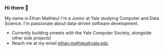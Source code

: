 ### Hi there 👋

My name is Ethan Mathieu! I'm a Junior at Yale studying Computer and Data Science. I'm passionate about data-driven software development.
- Currently building ymeets with the Yale Computer Society, alongside other side projects!
- Reach me at my email ethan.mathieu@yale.edu
